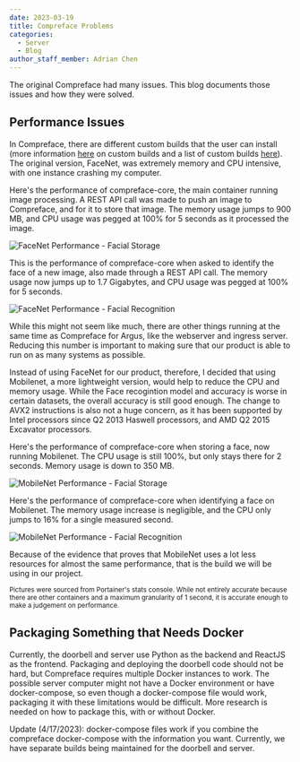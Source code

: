 ```yaml
---
date: 2023-03-19
title: Compreface Problems
categories:
  - Server
  - Blog
author_staff_member: Adrian Chen
---
```


The original Compreface had many issues. This blog documents those issues and how they were solved. 

## Performance Issues

In Compreface, there are different custom builds that the user can install (more information [here](https://github.com/exadel-inc/CompreFace/blob/master/docs/Custom-builds.md) on custom builds and a list of custom builds [here](https://github.com/exadel-inc/CompreFace/blob/master/custom-builds/README.md)). The original version, FaceNet, was extremely memory and CPU intensive, with one instance crashing my computer. 

Here's the performance of compreface-core, the main container running image processing. A REST API call was made to push an image to Compreface, and for it to store that image. The memory usage jumps to 900 MB, and CPU usage was pegged at 100% for 5 seconds as it processed the image. 

![FaceNet Performance - Facial Storage](https://i.imgur.com/7s2sEs6.png)

This is the performance of compreface-core when asked to identify the face of a new image, also made through a REST API call. The memory usage now jumps up to 1.7 Gigabytes, and CPU usage was pegged at 100% for 5 seconds. 

![FaceNet Performance - Facial Recognition](https://i.imgur.com/7GfSbwo.png)

While this might not seem like much, there are other things running at the same time as Compreface for Argus, like the webserver and ingress server. Reducing this number is important to making sure that our product is able to run on as many systems as possible. 

Instead of using FaceNet for our product, therefore, I decided that using Mobilenet, a more lightweight version, would help to reduce the CPU and memory usage. While the Face recogintion model and accuracy is worse in certain datasets, the overall accuracy is still good enough. The change to AVX2 instructions is also not a huge concern, as it has been supported by Intel processors since Q2 2013 Haswell processors, and AMD Q2 2015 Excavator processors. 

Here's the performance of compreface-core when storing a face, now running Mobilenet. The CPU usage is still 100%, but only stays there for 2 seconds. Memory usage is down to 350 MB. 

![MobileNet Performance - Facial Storage](https://i.imgur.com/f2nlQRy.png)

Here's the performance of compreface-core when identifying a face on Mobilenet. The memory usage increase is negligible, and the CPU only jumps to 16% for a single measured second. 

![MobileNet Performance - Facial Recognition](https://i.imgur.com/5d6SgVr.png)

Because of the evidence that proves that MobileNet uses a lot less resources for almost the same performance, that is the build we will be using in our project. 

<sub>Pictures were sourced from Portainer's stats console. While not entirely accurate because there are other containers and a maximum granularity of 1 second, it is accurate enough to make a judgement on performance. </sub>

## Packaging Something that Needs Docker

Currently, the doorbell and server use Python as the backend and ReactJS as the frontend. Packaging and deploying the doorbell code should not be hard, but Compreface requires multiple Docker instances to work. The possible server computer might not have a Docker environment or have docker-compose, so even though a docker-compose file would work, packaging it with these limitations would be difficult. More research is needed on how to package this, with or without Docker. 

Update (4/17/2023):
docker-compose files work if you combine the compreface docker-compose with the information you want. Currently, we have separate builds being maintained for the doorbell and server. 